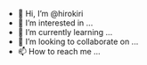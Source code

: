 - 👋 Hi, I’m @hirokiri
- 👀 I’m interested in ...
- 🌱 I’m currently learning ...
- 💞️ I’m looking to collaborate on ...
- 📫 How to reach me ...

<!---
hirokiri/hirokiri is a ✨ special ✨ repository because its `README.md` (this file) appears on your GitHub profile.
You can click the Preview link to take a look at your changes.
--->
